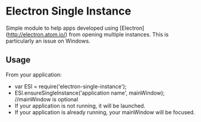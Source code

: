 # Electron Single Instance

Simple module to help apps developed using [Electron] (http://electron.atom.io/) from opening multiple instances. This is particularly an issue on Windows.

## Usage

From your application:
- var ESI = require('electron-single-instance');
- ESI.ensureSingleInstance('application name', mainWindow); //mainWindow is optional
- If your application is not running, it will be launched.
- If your application is already running, your mainWindow will be focused.